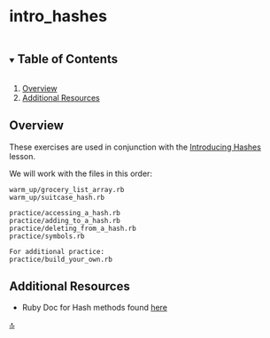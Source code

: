 <!-- Updated 12/13/2022 -->

# intro_hashes

<!-- TABLE OF CONTENTS -->
<details open="open">
  <summary><h2 style="display: inline-block">Table of Contents</h2></summary>
  <ol>
    <li><a href="#overview">Overview</a></li>
    <li><a href="#additional-resources">Additional Resources</a></li>
  </ol>
</details>

## Overview

These exercises are used in conjunction with the [Introducing Hashes](https://backend.turing.edu/module1/lessons/introducing_hashes) lesson.

We will work with the files in this order:

```
warm_up/grocery_list_array.rb
warm_up/suitcase_hash.rb

practice/accessing_a_hash.rb
practice/adding_to_a_hash.rb
practice/deleting_from_a_hash.rb
practice/symbols.rb

For additional practice:
practice/build_your_own.rb
```

## Additional Resources

- Ruby Doc for Hash methods found [here](https://ruby-doc.org/core-2.4.2/Hash.html)

<div class="back-to-top-wrapper">
  <a href="#top" class="back-to-top-link" aria-label="Scroll to Top">🔝</a>
</div>
